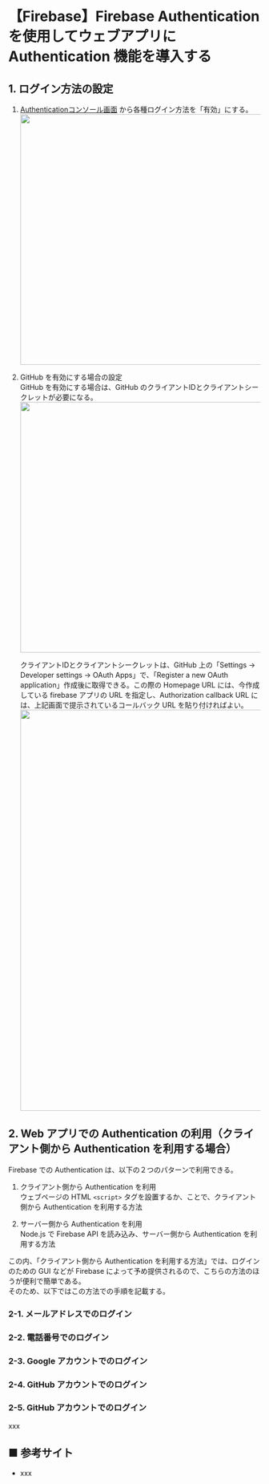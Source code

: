 # 【Firebase】Firebase Authentication を使用してウェブアプリに Authentication 機能を導入する

## 1. ログイン方法の設定

1. [Authenticationコンソール画面](https://console.firebase.google.com/project/sample-app-73cab/authentication/providers?hl=ja) から各種ログイン方法を「有効」にする。<br>
    <img src="https://user-images.githubusercontent.com/25688193/107348240-1caee100-6b0a-11eb-9b61-8a7d3163422d.png" width="500"><br>

1. GitHub を有効にする場合の設定<br>
    GitHub を有効にする場合は、GitHub のクライアントIDとクライアントシークレットが必要になる。<br>
    <image src="https://user-images.githubusercontent.com/25688193/107350003-3d783600-6b0c-11eb-8b29-f4fbfd400164.png" width="500"><br>

    クライアントIDとクライアントシークレットは、GitHub 上の「Settings -> Developer settings -> OAuth Apps」で、「Register a new OAuth application」作成後に取得できる。この際の Homepage URL には、今作成している firebase アプリの URL を指定し、Authorization callback URL には、上記画面で提示されているコールバック URL を貼り付ければよい。<br>
    <image src="https://user-images.githubusercontent.com/25688193/107350167-6e586b00-6b0c-11eb-8a41-a1f61e942b07.png" width="800"><br>

<!--
1. Twitter を有効にする場合の設定<br>
    1. [Twitter ディベロッパーサイト](https://developer.twitter.com/en/apps) へアクセス
    1. 「Create an app」ボタンをクリック
    1. xxx
-->

## 2. Web アプリでの Authentication の利用（クライアント側から Authentication を利用する場合）
Firebase での Authentication は、以下の２つのパターンで利用できる。<br>

1. クライアント側から Authentication を利用<br>
    ウェブページの HTML `<script>` タグを設置するか、ことで、クライアント側から Authentication を利用する方法

1. サーバー側から Authentication を利用<br>
    Node.js で Firebase API を読み込み、サーバー側から Authentication を利用する方法

この内、「クライアント側から Authentication を利用する方法」では、ログインのための GUI などが Firebase によって予め提供されるので、こちらの方法のほうが便利で簡単である。<br>
そのため、以下ではこの方法での手順を記載する。

### 2-1. メールアドレスでのログイン



### 2-2. 電話番号でのログイン

### 2-3. Google アカウントでのログイン

### 2-4. GitHub アカウントでのログイン

### 2-5. GitHub アカウントでのログイン
xxx

## ■ 参考サイト
- xxx
